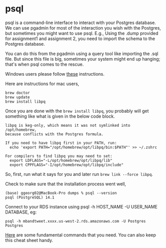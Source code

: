 # psql

psql is a command-line interface to interact with your Postgres database. We can use pgadmin for most of the interaction you wish with the Postgres, but sometimes you might want to use psql. E.g., Using the .dump provided for assignment1 and assignment 2, you need to import the schema to the Postgres database. 

You can do this from the pgadmin using a query tool like importing the .sql file. But since this file is big, sometimes your system might end up hanging; that's when psql comes to the rescue. 

Windows users please follow [these](https://www.postgresql.org/download/windows/) instructions.

Here are instructions for mac users,

```
brew doctor
brew update
brew install libpq
```

Once you are done with the `brew install libpq`, you probably will get something like what is given in the below code block.

```
libpq is keg-only, which means it was not symlinked into /opt/homebrew,
because conflicts with the Postgres formula.

If you need to have libpq first in your PATH, run:
  echo 'export PATH="/opt/homebrew/opt/libpq/bin:$PATH"' >> ~/.zshrc

For compilers to find libpq you may need to set:
  export LDFLAGS="-L/opt/homebrew/opt/libpq/lib"
  export CPPFLAGS="-I/opt/homebrew/opt/libpq/include"

```
So, first, run what it says for you and later run `brew link --force libpq`.

Check to make sure that the installation process went well,

```
(base) ggeorg02@MacBook-Pro dumps % psql --version         
psql (PostgreSQL) 14.1
```

Connect to your RDS instance using psql -h HOST_NAME -U USER_NAME DATABASE, eg:

```
psql -h mbandtweet.xxxx.us-west-2.rds.amazonaws.com -U Postgres Postgres
```
[Here](https://www.postgresqltutorial.com/psql-commands/) are some fundamental commands that you need. You can also keep this cheat sheet handy.